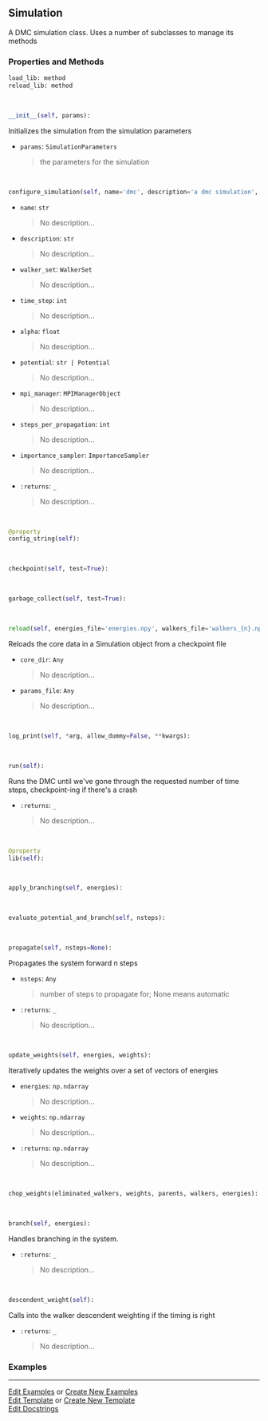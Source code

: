 ## <a id="RynLib.DoMyCode.Simulation.Simulation">Simulation</a>
A DMC simulation class. Uses a number of subclasses to manage its methods

### Properties and Methods
```python
load_lib: method
reload_lib: method
```
<a id="RynLib.DoMyCode.Simulation.Simulation.__init__" class="docs-object-method">&nbsp;</a>
```python
__init__(self, params): 
```
Initializes the simulation from the simulation parameters
- `params`: `SimulationParameters`
    >the parameters for the simulation

<a id="RynLib.DoMyCode.Simulation.Simulation.configure_simulation" class="docs-object-method">&nbsp;</a>
```python
configure_simulation(self, name='dmc', description='a dmc simulation', walker_set=None, time_step=0, alpha=None, potential=None, atomic_units=False, steps_per_propagation=None, mpi_manager=True, importance_sampler=None, num_wavefunctions=0, ignore_errors=False, branching_threshold=1.0, energy_error_value=1000000000.0, max_weight_threshold=None, min_potential_threshold=None, branch_on_steps=False, parallelize_diffusion=True, branch_on_cores=False, random_seed=None, pre_run_script=None, post_run_script=None): 
```

- `name`: `str`
    >No description...
- `description`: `str`
    >No description...
- `walker_set`: `WalkerSet`
    >No description...
- `time_step`: `int`
    >No description...
- `alpha`: `float`
    >No description...
- `potential`: `str | Potential`
    >No description...
- `mpi_manager`: `MPIManagerObject`
    >No description...
- `steps_per_propagation`: `int`
    >No description...
- `importance_sampler`: `ImportanceSampler`
    >No description...
- `:returns`: `_`
    >No description...

<a id="RynLib.DoMyCode.Simulation.Simulation.config_string" class="docs-object-method">&nbsp;</a>
```python
@property
config_string(self): 
```

<a id="RynLib.DoMyCode.Simulation.Simulation.checkpoint" class="docs-object-method">&nbsp;</a>
```python
checkpoint(self, test=True): 
```

<a id="RynLib.DoMyCode.Simulation.Simulation.garbage_collect" class="docs-object-method">&nbsp;</a>
```python
garbage_collect(self, test=True): 
```

<a id="RynLib.DoMyCode.Simulation.Simulation.reload" class="docs-object-method">&nbsp;</a>
```python
reload(self, energies_file='energies.npy', walkers_file='walkers_{n}.npz', full_weights_file='full_weights.npy', full_energies_file='full_energies.npy'): 
```
Reloads the core data in a Simulation object from a checkpoint file
- `core_dir`: `Any`
    >No description...
- `params_file`: `Any`
    >No description...

<a id="RynLib.DoMyCode.Simulation.Simulation.log_print" class="docs-object-method">&nbsp;</a>
```python
log_print(self, *arg, allow_dummy=False, **kwargs): 
```

<a id="RynLib.DoMyCode.Simulation.Simulation.run" class="docs-object-method">&nbsp;</a>
```python
run(self): 
```
Runs the DMC until we've gone through the requested number of time steps, checkpoint-ing if there's a crash
- `:returns`: `_`
    >No description...

<a id="RynLib.DoMyCode.Simulation.Simulation.lib" class="docs-object-method">&nbsp;</a>
```python
@property
lib(self): 
```

<a id="RynLib.DoMyCode.Simulation.Simulation.apply_branching" class="docs-object-method">&nbsp;</a>
```python
apply_branching(self, energies): 
```

<a id="RynLib.DoMyCode.Simulation.Simulation.evaluate_potential_and_branch" class="docs-object-method">&nbsp;</a>
```python
evaluate_potential_and_branch(self, nsteps): 
```

<a id="RynLib.DoMyCode.Simulation.Simulation.propagate" class="docs-object-method">&nbsp;</a>
```python
propagate(self, nsteps=None): 
```
Propagates the system forward n steps
- `nsteps`: `Any`
    >number of steps to propagate for; None means automatic
- `:returns`: `_`
    >No description...

<a id="RynLib.DoMyCode.Simulation.Simulation.update_weights" class="docs-object-method">&nbsp;</a>
```python
update_weights(self, energies, weights): 
```
Iteratively updates the weights over a set of vectors of energies
- `energies`: `np.ndarray`
    >No description...
- `weights`: `np.ndarray`
    >No description...
- `:returns`: `np.ndarray`
    >No description...

<a id="RynLib.DoMyCode.Simulation.Simulation.chop_weights" class="docs-object-method">&nbsp;</a>
```python
chop_weights(eliminated_walkers, weights, parents, walkers, energies): 
```

<a id="RynLib.DoMyCode.Simulation.Simulation.branch" class="docs-object-method">&nbsp;</a>
```python
branch(self, energies): 
```
Handles branching in the system.
- `:returns`: `_`
    >No description...

<a id="RynLib.DoMyCode.Simulation.Simulation.descendent_weight" class="docs-object-method">&nbsp;</a>
```python
descendent_weight(self): 
```
Calls into the walker descendent weighting if the timing is right
- `:returns`: `_`
    >No description...

### Examples


___

[Edit Examples](https://github.com/McCoyGroup/References/edit/gh-pages/Documentation/examples/RynLib/DoMyCode/Simulation/Simulation.md) or 
[Create New Examples](https://github.com/McCoyGroup/References/new/gh-pages/?filename=Documentation/examples/RynLib/DoMyCode/Simulation/Simulation.md) <br/>
[Edit Template](https://github.com/McCoyGroup/References/edit/gh-pages/Documentation/templates/RynLib/DoMyCode/Simulation/Simulation.md) or 
[Create New Template](https://github.com/McCoyGroup/References/new/gh-pages/?filename=Documentation/templates/RynLib/DoMyCode/Simulation/Simulation.md) <br/>
[Edit Docstrings](https://github.com/McCoyGroup/RynLib/edit/master/DoMyCode/Simulation.py?message=Update%20Docs)